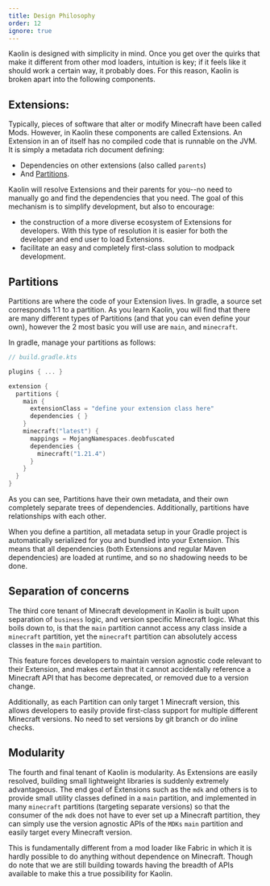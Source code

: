 ```yaml
---
title: Design Philosophy
order: 12
ignore: true
---
```


Kaolin is designed with simplicity in mind. Once you get over the quirks that make it different from other mod loaders,
intuition is key; if it feels like it should work a certain way, it probably does. For this reason, Kaolin is broken
apart into the following components.

## Extensions:

Typically, pieces of software that alter or modify Minecraft have been called Mods. However, in Kaolin these components
are called Extensions. An Extension in an of itself has no compiled code that is runnable on the JVM. It is simply a
metadata rich document defining:

- Dependencies on other extensions (also called `parents`)
- And [Partitions](#partitions).

Kaolin will resolve Extensions and their parents for you--no need to manually go and find the dependencies that you
need. The goal of this mechanism is to simplify development, but also to encourage:

- the construction of a more diverse ecosystem of Extensions for developers. With this type of resolution it is easier
  for both the developer and end user to load Extensions.
- facilitate an easy and completely first-class solution to modpack development.

## Partitions

Partitions are where the code of your Extension lives. In gradle, a source set corresponds 1:1 to a partition. As you
learn Kaolin, you will find that there are many different types of Partitions (and that you can even define your own),
however the 2 most basic you will use are `main`, and `minecraft`.

In gradle, manage your partitions as follows:

```kotlin
// build.gradle.kts

plugins { ... }

extension {
  partitions {
    main {
      extensionClass = "define your extension class here"
      dependencies { }
    }
    minecraft("latest") {
      mappings = MojangNamespaces.deobfuscated
      dependencies {
        minecraft("1.21.4")
      }
    }
  }
}
```

As you can see, Partitions have their own metadata, and their own completely separate trees of dependencies. Additionally, partitions have relationships with each other.

When you define a partition, all metadata setup in your Gradle project is automatically serialized for you and bundled into your Extension. This means that all dependencies (both Extensions and regular Maven dependencies) are loaded at runtime, and so no shadowing needs to be done.

## Separation of concerns

The third core tenant of Minecraft development in Kaolin is built upon separation of `business` logic, and version specific Minecraft logic. What this boils down to, is that the `main` partition cannot access any class inside a `minecraft` partition, yet the `minecraft` partition can absolutely access classes in the `main` partition. 

This feature forces developers to maintain version agnostic code relevant to their Extension, and makes certain that it cannot accidentally reference a Minecraft API that has become deprecated, or removed due to a version change.

Additionally, as each Partition can only target 1 Minecraft version, this allows developers to easily provide first-class support for multiple different Minecraft versions. No need to set versions by git branch or do inline checks.

## Modularity

The fourth and final tenant of Kaolin is modularity. As Extensions are easily resolved, building small lightweight libraries is suddenly extremely advantageous. The end goal of Extensions such as the `mdk` and others is to provide small utility classes defined in a `main` partition, and implemented in many `minecraft` partitions (targeting separate versions) so that the consumer of the `mdk` does not have to ever set up a Minecraft partition, they can simply use the version agnostic APIs of the `MDKs` `main` partition and easily target every Minecraft version.

This is fundamentally different from a mod loader like Fabric in which it is hardly possible to do anything without dependence on Minecraft. Though do note that we are still building towards having the breadth of APIs available to make this a true possibility for Kaolin.

